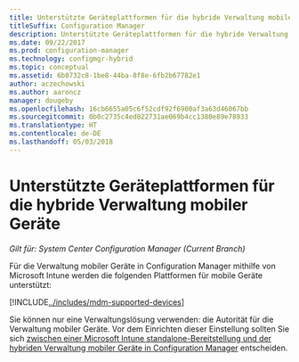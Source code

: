 ```yaml
---
title: Unterstützte Geräteplattformen für die hybride Verwaltung mobiler Geräte
titleSuffix: Configuration Manager
description: Unterstützte Geräteplattformen für die hybride Verwaltung mobiler Geräte.
ms.date: 09/22/2017
ms.prod: configuration-manager
ms.technology: configmgr-hybrid
ms.topic: conceptual
ms.assetid: 6b0732c8-1be8-44ba-8f8e-6fb2b67782e1
author: aczechowski
ms.author: aaroncz
manager: dougeby
ms.openlocfilehash: 16cb6655a05c6f52cdf92f6900af3a63d46067bb
ms.sourcegitcommit: 0b0c2735c4ed822731ae069b4cc1380e89e78933
ms.translationtype: HT
ms.contentlocale: de-DE
ms.lasthandoff: 05/03/2018
---
```

# <a name="supported-device-platforms-for-hybrid-mdm"></a>Unterstützte Geräteplattformen für die hybride Verwaltung mobiler Geräte

*Gilt für: System Center Configuration Manager (Current Branch)*

Für die Verwaltung mobiler Geräte in Configuration Manager mithilfe von Microsoft Intune werden die folgenden Plattformen für mobile Geräte unterstützt:

[!INCLUDE[../includes/mdm-supported-devices](../includes/mdm-supported-devices.md)]

Sie können nur eine Verwaltungslösung verwenden: die Autorität für die Verwaltung mobiler Geräte. Vor dem Einrichten dieser Einstellung sollten Sie sich [zwischen einer Microsoft Intune standalone-Bereitstellung und der hybriden Verwaltung mobiler Geräte in Configuration Manager](../understand/choose-between-standalone-intune-and-hybrid-mobile-device-management.md) entscheiden.
